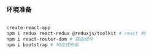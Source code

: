 ### 环境准备

```bash

create-react-app 
npm i redux react-redux @reduxjs/toolkit # react 树
npm i react-router-dom # 路由组件
npm i bootstrap # 响应式布局
```


